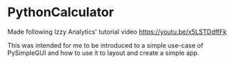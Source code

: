 # PythonCalculator
Made following Izzy Analytics' tutorial video
https://youtu.be/x5LSTDdffFk

This was intended for me to be introduced to a simple use-case of PySimpleGUI and how to use it to layout and create a simple app.
